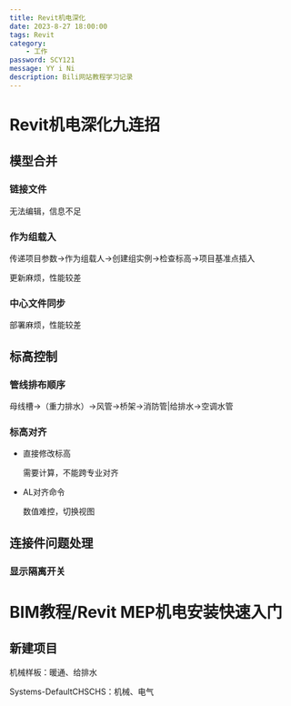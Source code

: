 ```yaml
---
title: Revit机电深化
date: 2023-8-27 18:00:00
tags: Revit
category:
	- 工作
password: SCY121
message: YY i Ni
description: Bili网站教程学习记录
---
```


# Revit机电深化九连招

## 模型合并

### 链接文件

无法编辑，信息不足

### 作为组载入

传递项目参数→作为组载人→创建组实例→检查标高→项目基准点插入

更新麻烦，性能较差

### 中心文件同步

部署麻烦，性能较差

## 标高控制

### 管线排布顺序

母线槽→（重力排水）→风管→桥架→消防管|给排水→空调水管

### 标高对齐

- 直接修改标高

  需要计算，不能跨专业对齐

- AL对齐命令

  数值难控，切换视图

## 连接件问题处理

### 显示隔离开关

# BIM教程/Revit MEP机电安装快速入门

## 新建项目

机械样板：暖通、给排水

Systems-DefaultCHSCHS：机械、电气



